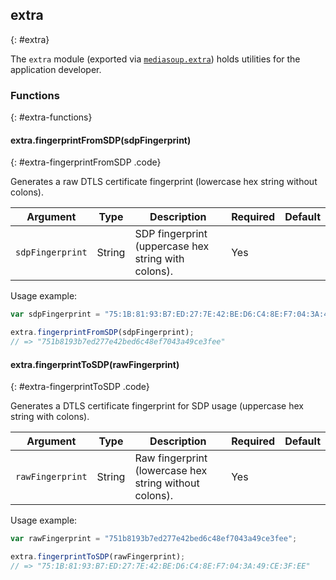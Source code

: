 ## extra
{: #extra}

The `extra` module (exported via [`mediasoup.extra`](#mediasoup-extra)) holds utilities for the application developer.


### Functions
{: #extra-functions}

<section markdown="1">

#### extra.fingerprintFromSDP(sdpFingerprint)
{: #extra-fingerprintFromSDP .code}

Generates a raw DTLS certificate fingerprint (lowercase hex string without colons).

<div markdown="1" class="table-wrapper L3">

Argument         | Type    | Description | Required | Default 
---------------- | ------- | ----------- | -------- | ----------
`sdpFingerprint` | String  | SDP fingerprint (uppercase hex string with colons). | Yes |

</div>

Usage example:

```javascript
var sdpFingerprint = "75:1B:81:93:B7:ED:27:7E:42:BE:D6:C4:8E:F7:04:3A:49:CE:3F:EE";

extra.fingerprintFromSDP(sdpFingerprint);
// => "751b8193b7ed277e42bed6c48ef7043a49ce3fee"
```

#### extra.fingerprintToSDP(rawFingerprint)
{: #extra-fingerprintToSDP .code}

Generates a DTLS certificate fingerprint for SDP usage (uppercase hex string with colons).

<div markdown="1" class="table-wrapper L3">

Argument         | Type    | Description | Required | Default 
---------------- | ------- | ----------- | -------- | ----------
`rawFingerprint` | String  | Raw fingerprint (lowercase hex string without colons). | Yes |

</div>

Usage example:

```javascript
var rawFingerprint = "751b8193b7ed277e42bed6c48ef7043a49ce3fee";

extra.fingerprintToSDP(rawFingerprint);
// => "75:1B:81:93:B7:ED:27:7E:42:BE:D6:C4:8E:F7:04:3A:49:CE:3F:EE"
```

</section>
